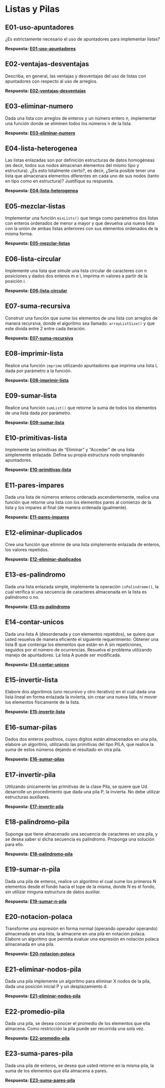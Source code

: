 # Listas y Pilas

## **E01-uso-apuntadores**

¿Es estrictamente necesario el uso de apuntadores para implementar listas?

**Respuesta: [E01-uso-apuntadores](../S05-listas-pilas/E01-uso-apuntadores.md)**

## **E02-ventajas-desventajas**

Describa, en general, las ventajas y desventajas del uso de listas con apuntadores con respecto al uso de arreglos.

**Respuesta: [E02-ventajas-desventajas](../S05-listas-pilas/E02-ventajas-desventajas.md)**

## **E03-eliminar-numero**

Dada una lista con arreglos de enteros y un número entero n, implementar una función donde se eliminen todos los números n de la lista.

**Respuesta: [E03-eliminar-numero](../S05-listas-pilas/E03-eliminar-numero.cpp)**

## **E04-lista-heterogenea**

Las listas enlazadas son por definición estructuras de datos homogéneas (es decir, todos sus nodos almacenan elementos del mismo tipo y estructura). ¿Es esto totalmente cierto?, es decir, ¿Sería posible tener una lista que almacenara elementos diferentes en cada uno de sus nodos (tanto en tipo como en estructura)? Justifique su respuesta.

**Respuesta: [E04-lista-heterogenea](../S05-listas-pilas/E04-lista-heterogenea.md)**

## **E05-mezclar-listas**

Implementar una función `mixLists()` que tenga como parámetros dos listas con enteros ordenados de menor a mayor y que devuelva una nueva lista con la unión de ambas listas anteriores con sus elementos ordenados de la misma forma.

**Respuesta: [E05-mezclar-listas](../S05-listas-pilas/E05-mezclar-listas.cpp)**

## **E06-lista-circular**

Implemente una lista que simule una lista circular de caracteres con n posiciones y dados dos enteros m e i, imprima m valores a partir de la posición i.

**Respuesta: [E06-lista-circular](../S05-listas-pilas/E06-lista-circular.cpp)**

## **E07-suma-recursiva**

Construir una función que sume los elementos de una lista con arreglos de manera recursiva, donde el algoritmo sea llamado: `arrayListSize()` y que este divida entre 2 entre cada iteración.

**Respuesta: [E07-suma-recursiva](../S05-listas-pilas/E07-suma-recursiva.cpp)**

## **E08-imprimir-lista**

Realice una función `imprime` utilizando apuntadores que imprima una lista L dada por parámetro a la función.

**Respuesta: [E08-imprimir-lista](../S05-listas-pilas/E08-imprimir-lista.cpp)**

## **E09-sumar-lista**

Realice una función `sumList()` que retorne la suma de todos los elementos de una lista dada por parámetro.

**Respuesta: [E09-sumar-lista](../S05-listas-pilas/E09-sumar-lista.cpp)**

## **E10-primitivas-lista**

Implemente las primitivas de “Eliminar” y “Acceder” de una lista simplemente enlazada. Defina su propia estructura nodo empleando apuntadores.

**Respuesta: [E10-primitivas-lista](../S05-listas-pilas/E10-primitivas-lista.cpp)**

## **E11-pares-impares**

Dada una lista de números enteros ordenada ascendentemente, realice una función que retorne una lista con los elementos pares al comienzo de la lista y los impares al final (de manera ordenada igualmente).

**Respuesta: [E11-pares-impares](../S05-listas-pilas/E11-pares-impares.cpp)**

## **E12-eliminar-duplicados**

Cree una función que elimine de una lista simplemente enlazada de enteros, los valores repetidos.

**Respuesta: [E12-eliminar-duplicados](../S05-listas-pilas/E12-eliminar-duplicados.cpp)**

## **E13-es-palindromo**

Dada una lista enlazada simple, implemente la operación `isPalindrome()`, la cual verifica si una secuencia de caracteres almacenada en la lista es palíndromo o no.

**Respuesta: [E13-es-palindromo](../S05-listas-pilas/E13-es-palindromo.cpp)**

## **E14-contar-unicos**

Dada una lista A (desordenada y con elementos repetidos), se quiere que usted resuelva de manera eficiente el siguiente requerimiento: Obtener una lista B que contenga los elementos que están en A sin repeticiones, seguidos por el número de ocurrencias. Resuelva el problema utilizando manejo de apuntadores. La lista A puede ser modificada.

**Respuesta: [E14-contar-unicos](../S05-listas-pilas/E14-contar-unicos.cpp)**

## **E15-invertir-lista**

Elabore dos algoritmos (uno recursivo y otro iterativo) en el cual dada una lista lineal en forma enlazada la invierta, sin crear una nueva lista, ni mover los elementos físicamente de la lista.

**Respuesta: [E15-invertir-lista](../S05-listas-pilas/E15-invertir-lista.cpp)**

## **E16-sumar-pilas**

Dados dos enteros positivos, cuyos dígitos están almacenados en una pila, elabore un algoritmo, utilizando las primitivas del tipo PILA, que realice la suma de estos números dejando el resultado en otra pila.

**Respuesta: [E16-sumar-pilas](../S05-listas-pilas/E16-sumar-pilas.cpp)**

## **E17-invertir-pila**

Utilizando únicamente las primitivas de la clase Pila, se quiere que Ud. desarrolle un procedimiento que dada una pila P, la invierta. No debe utilizar estructuras auxiliares.

**Respuesta: [E17-invertir-pila](../S05-listas-pilas/E17-invertir-pila.cpp)**

## **E18-palindromo-pila**

Suponga que tiene almacenado una secuencia de caracteres en una pila, y se desea saber si dicha secuencia es palíndromo. Proponga una solución para ello.

**Respuesta: [E18-palindromo-pila](../S05-listas-pilas/E18-palindromo-pila.cpp)**

## **E19-sumar-n-pila**

Dada una pila de enteros, realice un algoritmo el cual sume los primeros N elementos desde el fondo hacia el tope de la misma, donde N es el fondo, sin utilizar ninguna estructura de datos auxiliar.

**Respuesta: [E19-sumar-n-pila](../S05-listas-pilas/E19-sumar-n-pila.cpp)**

## **E20-notacion-polaca**

Transforme una expresión en forma normal (operando operador operando) almacenada en una lista, la almacene en una pila en notación polaca. Elabore un algoritmo que permita evaluar una expresión en notación polaca almacenada en una pila.

**Respuesta: [E20-notacion-polaca](../S05-listas-pilas/E20-notacion-polaca.cpp)**

## **E21-eliminar-nodos-pila**

Dada una pila implemente un algoritmo para eliminar X nodos de la pila, dada una posición inicial P y un desplazamiento d.

**Respuesta: [E21-eliminar-nodos-pila](../S05-listas-pilas/E21-eliminar-nodos-pila.cpp)**

## **E22-promedio-pila**

Dada una pila, se desea conocer el promedio de los elementos que ella almacena. Como restricción la pila puede ser recorrida una sola vez.

**Respuesta: [E22-promedio-pila](../S05-listas-pilas/E22-promedio-pila.cpp)**

## **E23-suma-pares-pila**

Dada una pila de enteros, se desea que usted retorne en la misma pila, la suma de los elementos que ella almacena a pares.

**Respuesta: [E23-suma-pares-pila](../S05-listas-pilas/E23-suma-pares-pila.cpp)**
